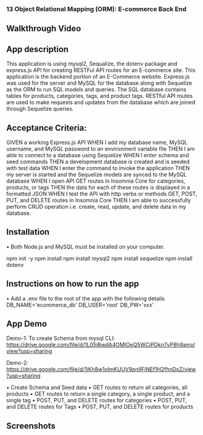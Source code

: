### 13 Object Relational Mapping (ORM): E-commerce Back End

## Walkthrough Video

## App description
This application is using mysql2, Sequalize, the dotenv package and express.js API for creating RESTFul API routes for an E-commerce site. This application is the backend portion of an E-Commerce website. Express.js was used for the server and MySQL for the database along with Sequelize as the ORM to run SQL models and queries. The SQL database contains tables for products, categories, tags, and product tags. RESTful API routes are used to make requests and updates from the database which are joined through Sequelize queries.

## Acceptance Criteria:
GIVEN a working Express.js API WHEN I add my database name, MySQL username, and MySQL password to an environment variable file THEN I am able to connect to a database using Sequelize WHEN I enter schema and seed commands THEN a development database is created and is seeded with test data WHEN I enter the command to invoke the application THEN my server is started and the Sequelize models are synced to the MySQL database WHEN I open API GET routes in Insomnia Core for categories, products, or tags THEN the data for each of these routes is displayed in a formatted JSON WHEN I test the API with http verbs or methods GET, POST, PUT, and DELETE routes in Insomnia Core THEN I am able to successfully perform CRUD operation i.e. create, read, update, and delete data in my database.

## Installation
•	Both Node.js and MySQL must be installed on your computer.

npm init -y
npm install
npm install mysql2
npm install sequelize
npm install dotenv

## Instructions on how to run the app
•	Add a .env file to the root of the app with the following details
DB_NAME='ecommerce_db'
DB_USER='root'
DB_PW='xxx'

## App Demo
Demo-1: To create Schema from mysql CLI: https://drive.google.com/file/d/1L05jBwdA4OMIOeQ5WCjPDkn7vP8h9amv/view?usp=sharing

Demo-2: https://drive.google.com/file/d/1iKh8w1olmKUUV9pnIIFiNEf1H2fhnDsZ/view?usp=sharing

•	Create Schema and Seed data
•	GET routes to return all categories, all products
•	GET routes to return a single category, a single product, and a single tag
•	POST, PUT, and DELETE routes for categories
•	POST, PUT, and DELETE routes for Tags
•	POST, PUT, and DELETE routes for products

## Screenshots
